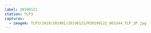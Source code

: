 ```yaml
---
label: 20190121
station: TLP3
capturas:
  - imagem: TLP3/2019/201901/20190121/M20190122_063244_TLP_3P.jpg
---
```

